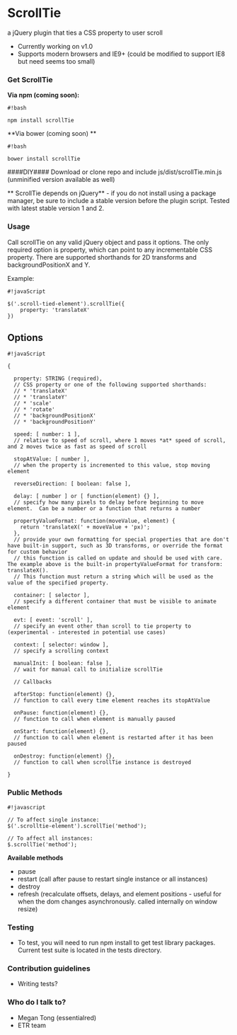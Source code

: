# ScrollTie #

a jQuery plugin that ties a CSS property to user scroll

* Currently working on v1.0
* Supports modern browsers and IE9+ (could be modified to support IE8 but need seems too small)

### Get ScrollTie ###

**Via npm (coming soon):** 
```
#!bash

npm install scrollTie
```
**Via bower (coming soon) **

```
#!bash

bower install scrollTie
```
####DIY####
Download or clone repo and include js/dist/scrollTie.min.js (unminified version available as well)

** ScrollTie depends on jQuery** - if you do not install using a package manager, be sure to include a stable version before the plugin script.  Tested with latest stable version 1 and 2.

### Usage ###

Call scrollTie on any valid jQuery object and pass it options.  The only required option is property, which can point to any incrementable CSS property.  There are supported shorthands for 2D transforms and backgroundPositionX and Y.

Example:
```
#!javaScript

$('.scroll-tied-element').scrollTie({
    property: 'translateX'
})

```

## Options ##

```
#!javaScript

{

  property: STRING (required),
  // CSS property or one of the following supported shorthands: 
  // * 'translateX'
  // * 'translateY'
  // * 'scale'
  // * 'rotate'
  // * 'backgroundPositionX'
  // * 'backgroundPositionY'

  speed: [ number: 1 ],
  // relative to speed of scroll, where 1 moves *at* speed of scroll, and 2 moves twice as fast as speed of scroll

  stopAtValue: [ number ],
  // when the property is incremented to this value, stop moving element

  reverseDirection: [ boolean: false ],

  delay: [ number ] or [ function(element) {} ],
  // specify how many pixels to delay before beginning to move element.  Can be a number or a function that returns a number

  propertyValueFormat: function(moveValue, element) {
    return 'translateX(' + moveValue + 'px)';
  },
  // provide your own formatting for special properties that are don't have built-in support, such as 3D transforms, or override the format for custom behavior
  // this function is called on update and should be used with care.  The example above is the built-in propertyValueFormat for transform: translateX().
  // This function must return a string which will be used as the value of the specified property.
  
  container: [ selector ],
  // specify a different container that must be visible to animate element

  evt: [ event: 'scroll' ],
  // specify an event other than scroll to tie property to (experimental - interested in potential use cases)

  context: [ selector: window ],
  // specify a scrolling context

  manualInit: [ boolean: false ],
  // wait for manual call to initialize scrollTie
  
  // Callbacks

  afterStop: function(element) {},
  // function to call every time element reaches its stopAtValue

  onPause: function(element) {},
  // function to call when element is manually paused

  onStart: function(element) {},
  // function to call when element is restarted after it has been paused

  onDestroy: function(element) {},
  // function to call when scrollTie instance is destroyed

}
```

### Public Methods ###

```
#!javascript

// To affect single instance:
$('.scrolltie-element').scrollTie('method');

// To affect all instances:
$.scrollTie('method');

```
**Available methods**

* pause
* restart (call after pause to restart single instance or all instances)
* destroy
* refresh (recalculate offsets, delays, and element positions - useful for when the dom changes asynchronously.  called internally on window resize)


### Testing ###
* To test, you will need to run npm install to get test library packages.  Current test suite is located in the tests directory.

### Contribution guidelines ###

* Writing tests?

### Who do I talk to? ###

* Megan Tong (essentialred)
* ETR team